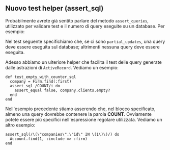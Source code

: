 ## Nuovo test helper (assert\_sql)

Probabilmente avrete già sentito parlare del metodo `assert_queries`, utilizzato per validare test e il numero di query eseguite su un database. Per esempio:

Nel test seguente specifichiamo che, se ci sono `partial_updates`, una query deve essere eseguita sul database; altrimenti nessuna query deve essere eseguita.

Adesso abbiamo un ulteriore helper che facilita il test delle query generate dalle astrazioni di `ActiveRecord`. Vediamo un esempio:

	def test_empty_with_counter_sql
	  company = Firm.find(:first)
	  assert_sql /COUNT/i do
	    assert_equal false, company.clients.empty?
	  end
	end

Nell'esempio precedente stiamo asserendo che, nel blocco specificato, almeno una query dovrebbe contenere la parola **COUNT**. Ovviamente potete essere più specifici nell'espressione regolare utilizzata. Vediamo un altro esempio:

	assert_sql(/\(\"companies\".\"id\" IN \(1\)\)/) do
	  Account.find(1, :include => :firm)
	end
